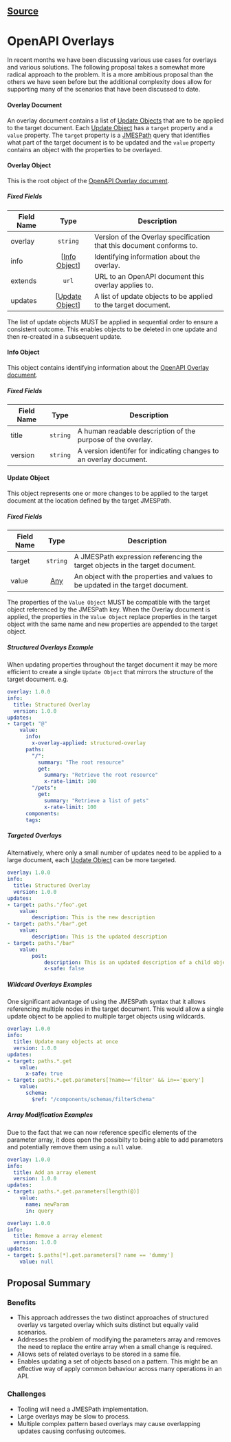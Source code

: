 [Source](https://github.com/OAI/OpenAPI-Specification/issues/1722)
----

# OpenAPI Overlays

In recent months we have been discussing various use cases for overlays and various solutions.  The following proposal takes a somewhat more radical approach to the problem.  It is a more ambitious proposal than the others we have seen before but the additional complexity does allow for supporting many of the scenarios that have been discussed to date.


#### <a name="overlayDocument"></a>Overlay Document

An overlay document contains a list of [Update Objects](#overlayUpdates) that are to be applied to the target document.  Each [Update Object](#updateObject) has a `target` property and a `value` property.  The `target` property is a [JMESPath](http://jmespath.org/specification.html) query that identifies what part of the target document is to be updated and the `value` property contains an object with the properties to be overlayed.


#### <a name="overlayObject"></a>Overlay Object

This is the root object of the [OpenAPI Overlay document](#oasDocument).

##### Fixed Fields

Field Name | Type | Description
---|:---:|---
<a name="overlayVersion"></a>overlay | `string` | Version of the Overlay specification that this document conforms to. 
<a name="overlayInfo"></a>info | [[Info Object](#overlayInfoObject)] | Identifying information about the overlay.
<a name="overlayExtends"></a>extends | `url` | URL to an OpenAPI document this overlay applies to. 
<a name="overlayUpdates"></a>updates | [[Update Object](#updateObject)] | A list of update objects to be applied to the target document.

The list of update objects MUST be applied in sequential order to ensure a consistent outcome.  This enables objects to be deleted in one update and then re-created in a subsequent update.

#### <a name="overlayInfoObject"></a>Info Object

This object contains identifying information about the [OpenAPI Overlay document](#oasDocument).

##### Fixed Fields

Field Name | Type | Description
---|:---:|---
<a name="overlayTitle"></a>title | `string` | A human readable description of the purpose of the overlay.
<a name="overlayVersion"></a>version | `string` | A version identifer for indicating changes to an overlay document.

#### <a name="updateObject"></a>Update Object

This object represents one or more changes to be applied to the target document at the location defined by the target JMESPath.

##### Fixed Fields

Field Name | Type | Description
---|:---:|---
<a name="updateTarget"></a>target | `string` | A JMESPath expression referencing the target objects in the target document.
<a name="updateValue"></a>value | [Any](#valueObject) | An object with the properties and values to be updated in the target document.

The properties of the `Value Object` MUST be compatible with the target object referenced by the JMESPath key.  When the Overlay document is applied, the properties in the `Value Object` replace properties in the target object with the same name and new properties are appended to the target object.


##### Structured Overlays Example

When updating properties throughout the target document it may be more efficient to create a single `Update Object` that mirrors the structure of the target document. e.g.

```yaml
overlay: 1.0.0
info:
  title: Structured Overlay
  version: 1.0.0
updates:
- target: "@"
    value:
      info:
        x-overlay-applied: structured-overlay
      paths:
        "/":
          summary: "The root resource"
          get:
            summary: "Retrieve the root resource"
            x-rate-limit: 100
        "/pets":
          get:
            summary: "Retrieve a list of pets"
            x-rate-limit: 100
      components:
      tags:
```

##### Targeted Overlays

Alternatively, where only a small number of updates need to be applied to a large document, each [Update Object](#updateObject) can be more targeted.

```yaml
overlay: 1.0.0
info:
  title: Structured Overlay
  version: 1.0.0
updates:
- target: paths."/foo".get
    value:
        description: This is the new description
- target: paths."/bar".get
    value:
        description: This is the updated description
- target: paths."/bar"
    value:
        post:
            description: This is an updated description of a child object
            x-safe: false
```

##### Wildcard Overlays Examples

One significant advantage of using the JMESPath syntax that it allows referencing multiple nodes in the target document.  This would allow a single update object to be applied to multiple target objects using wildcards.

```yaml
overlay: 1.0.0
info:
  title: Update many objects at once
  version: 1.0.0
updates:
- target: paths.*.get
    value:
      x-safe: true
- target: paths.*.get.parameters[?name=='filter' && in=='query']
    value:
      schema:
        $ref: "/components/schemas/filterSchema"
```

##### Array Modification Examples

Due to the fact that we can now reference specific elements of the parameter array, it does open the possibilty to being able to add parameters and potentially remove them using a `null` value.

```yaml
overlay: 1.0.0
info:
  title: Add an array element
  version: 1.0.0
updates:
- target: paths.*.get.parameters[length(@)]
    value: 
      name: newParam
      in: query
```

```yaml
overlay: 1.0.0
info:
  title: Remove a array element
  version: 1.0.0
updates:
- target: $.paths[*].get.parameters[? name == 'dummy']
    value: null
```


## Proposal Summary

### Benefits

- This approach addresses the two distinct approaches of structured overlay vs targeted overlay which suits distinct but equally valid scenarios.
- Addresses the problem of modifying the parameters array and removes the need to replace the entire array when a small change is required.
- Allows sets of related overlays to be stored in a same file.
- Enables updating a set of objects based on a pattern. This might be an effective way of apply common behaviour across many operations in an API.

### Challenges
- Tooling will need a JMESPath implementation.
- Large overlays may be slow to process.
- Multiple complex pattern based overlays may cause overlapping updates causing confusing outcomes.
